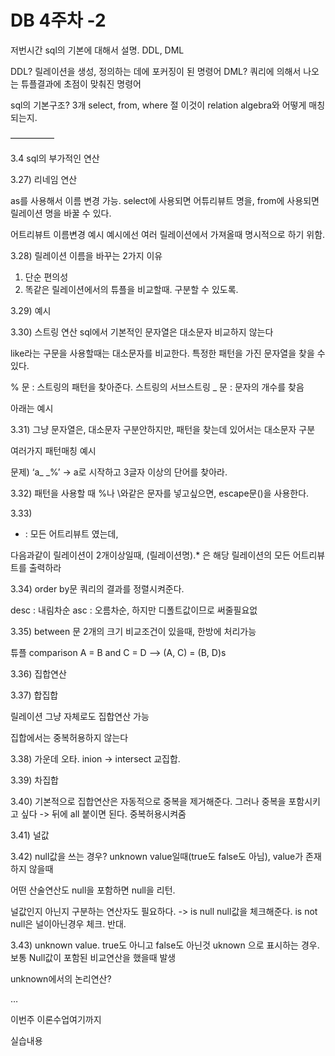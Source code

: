 # DB 4주차 -2

저번시간 sql의 기본에 대해서 설명.
DDL, DML

DDL? 릴레이션을 생성, 정의하는 데에 포커징이 된 명령어
DML? 쿼리에 의해서 나오는 튜플결과에 초점이 맞춰진 명령어

sql의 기본구조?
3개 
select, from, where 절
이것이 relation algebra와 어떻게 매칭되는지.

—————

3.4 sql의 부가적인 연산

3.27)
리네임 연산

as를 사용해서 이름 변경 가능.
select에 사용되면 어튜리뷰트 명을, from에 사용되면 릴레이션 명을 바꿀 수 있다.

어트리뷰트 이름변경 예시
예시에선 여러 릴레이션에서 가져올때 명시적으로 하기 위함. 

3.28)
릴레이션 이름을 바꾸는 2가지 이유

1. 단순 편의성
2. 똑같은 릴레이션에서의 튜플을 비교할때. 구분할 수 있도록.

3.29)
예시

3.30)
스트링 연산
sql에서 기본적인 문자열은 대소문자 비교하지 않는다

like라는 구문을 사용할때는 대소문자를 비교한다. 
특정한 패턴을 가진 문자열을 찾을 수 있다.

% 문 : 스트링의 패턴을 찾아준다. 스트링의 서브스트링
_ 문 : 문자의 개수를 찾음

아래는 예시

3.31)
그냥 문자열은, 대소문자 구분안하지만,
패턴을 찾는데 있어서는 대소문자 구분

여러가지 패턴매칭 예시

문제)
‘a_ _%’ -> a로 시작하고 3글자 이상의 단어를 찾아라.

3.32)
패턴을 사용할 때 %나 \와같은 문자를 넣고싶으면, escape문(\)을 사용한다.

3.33)
* : 모든 어트리뷰트 였는데,

다음과같이 릴레이션이 2개이상일때, (릴레이션명).* 은 해당 릴레이션의 모든 어트리뷰트를 출력하라

3.34)
order by문
쿼리의 결과를 정렬시켜준다.

desc : 내림차순
asc : 오름차순, 하지만 디폴트값이므로 써줄필요없

3.35)
between 문
2개의 크기 비교조건이 있을때, 한방에 처리가능

튜플 comparison
A = B and C = D   —>  (A, C) = (B, D)s

3.36)
집합연산

3.37)
합집합

릴레이션 그냥 자체로도 집합연산 가능

집합에서는 중복허용하지 않는다

3.38)
가운데 오타. inion -> intersect
교집합.

3.39)
차집합

3.40)
기본적으로 집합연산은 자동적으로 중복을 제거해준다.
그러나 중복을 포함시키고 싶다 -> 뒤에 all 붙이면 된다. 중복허용시켜줌

3.41)
널값

3.42)
null값을 쓰는 경우?
unknown value일때(true도 false도 아님),
value가 존재하지 않을때

어떤 산술연산도 null을 포함하면 null을 리턴.

널값인지 아닌지 구분하는 연산자도 필요하다. -> is null
null값을 체크해준다.
is not null은 널이아닌경우 체크. 반대.

3.43)
unknown value.
true도 아니고 false도 아닌것
uknown 으로 표시하는 경우.
보통 Null값이 포함된 비교연산을 했을때 발생

unknown에서의 논리연산?

…

이번주 이론수업여기까지

실습내용

